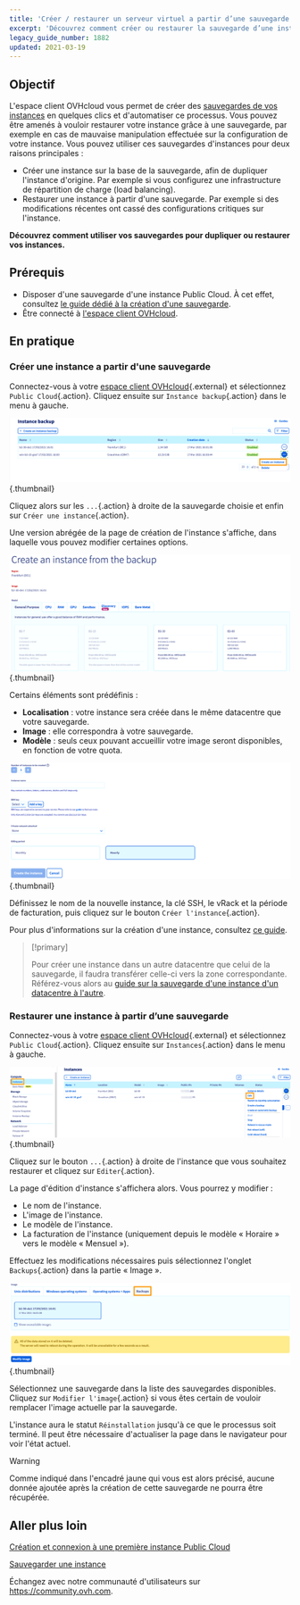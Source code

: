 ```yaml
---
title: 'Créer / restaurer un serveur virtuel a partir d’une sauvegarde'
excerpt: 'Découvrez comment créer ou restaurer la sauvegarde d’une instance'
legacy_guide_number: 1882
updated: 2021-03-19
---
```


## Objectif

L'espace client OVHcloud vous permet de créer des [sauvegardes de vos instances](/pages/public_cloud/compute/save_an_instance) en quelques clics et d'automatiser ce processus.
Vous pouvez être amenés à vouloir restaurer votre instance grâce à une sauvegarde, par exemple en cas de mauvaise manipulation effectuée sur la configuration de votre instance. Vous pouvez utiliser ces sauvegardes d'instances pour deux raisons principales :

- Créer une instance sur la base de la sauvegarde, afin de dupliquer l'instance d'origine. Par exemple si vous configurez une infrastructure de répartition de charge (load balancing).
- Restaurer une instance à partir d'une sauvegarde. Par exemple si des modifications récentes ont cassé des configurations critiques sur l'instance.

**Découvrez comment utiliser vos sauvegardes pour dupliquer ou restaurer vos instances.**

## Prérequis

- Disposer d'une sauvegarde d'une instance Public Cloud. À cet effet, consultez [le guide dédié à la création d'une sauvegarde](/pages/public_cloud/compute/save_an_instance).
- Être connecté à [l'espace client OVHcloud](https://ca.ovh.com/auth/?action=gotomanager&from=https://www.ovh.com/ca/fr/&ovhSubsidiary=qc).

## En pratique

### Créer une instance a partir d'une sauvegarde

Connectez-vous à votre [espace client OVHcloud](https://ca.ovh.com/auth/?action=gotomanager&from=https://www.ovh.com/ca/fr/&ovhSubsidiary=qc){.external} et sélectionnez `Public Cloud`{.action}. Cliquez ensuite sur  `Instance backup`{.action} dans le menu à gauche.

![public-cloud-instance-backup](images/restorebackup01.png){.thumbnail}

Cliquez alors sur les `...`{.action} à droite de la sauvegarde choisie et enfin sur `Créer une instance`{.action}.

Une version abrégée de la page de création de l'instance s'affiche, dans laquelle vous pouvez modifier certaines options.

![public-cloud-instance-backup](images/restorebackup02.png){.thumbnail}

Certains éléments sont prédéfinis :

- **Localisation** : votre instance sera créée dans le même datacentre que votre sauvegarde.
- **Image** : elle correspondra à votre sauvegarde.
- **Modèle** : seuls ceux pouvant accueillir votre image seront disponibles, en fonction de votre quota.

![public-cloud-instance-backup](images/restorebackup03.png){.thumbnail}

Définissez le nom de la nouvelle instance, la clé SSH, le vRack et la période de facturation, puis cliquez sur le bouton `Créer l'instance`{.action}.

Pour plus d'informations sur la création d'une instance, consultez [ce guide](/pages/public_cloud/compute/public-cloud-first-steps#etape-3-creer-une-instance).

> [!primary]
>
> Pour créer une instance dans un autre datacentre que celui de la sauvegarde, il faudra transférer celle-ci vers la zone correspondante. Référez-vous alors au [guide sur la sauvegarde d'une instance d'un datacentre à l'autre](/pages/public_cloud/compute/transfer_instance_backup_from_one_datacentre_to_another).
>

### Restaurer une instance à partir d’une sauvegarde

Connectez-vous à votre [espace client OVHcloud](https://ca.ovh.com/auth/?action=gotomanager&from=https://www.ovh.com/ca/fr/&ovhSubsidiary=qc){.external} et sélectionnez `Public Cloud`{.action}. Cliquez ensuite sur  `Instances`{.action} dans le menu à gauche.

![public-cloud-instance-backup](images/restorebackup04.png){.thumbnail}

Cliquez sur le bouton `...`{.action} à droite de l'instance que vous souhaitez restaurer et cliquez sur `Editer`{.action}.

La page d'édition d'instance s'affichera alors. Vous pourrez y modifier :

- Le nom de l'instance.
- L'image de l'instance.
- Le modèle de l'instance.
- La facturation de l'instance (uniquement depuis le modèle « Horaire » vers le modèle « Mensuel »).

Effectuez les modifications nécessaires puis sélectionnez l'onglet `Backups`{.action} dans la partie « Image ».

![public-cloud-instance-backup](images/restorebackup05.png){.thumbnail}

Sélectionnez une sauvegarde dans la liste des sauvegardes disponibles. Cliquez sur `Modifier l'image`{.action} si vous êtes certain de vouloir remplacer l'image actuelle par la sauvegarde.

L'instance aura le statut `Réinstallation` jusqu'à ce que le processus soit terminé. Il peut être nécessaire d'actualiser la page dans le navigateur pour voir l'état actuel.

> [!warning]
>
> Comme indiqué dans l'encadré jaune qui vous est alors précisé, aucune donnée ajoutée après la création de cette sauvegarde ne pourra être récupérée.
>

## Aller plus loin

[Création et connexion à une première instance Public Cloud](/pages/public_cloud/compute/public-cloud-first-steps)

[Sauvegarder une instance](/pages/public_cloud/compute/save_an_instance)

Échangez avec notre communauté d'utilisateurs sur <https://community.ovh.com>.
